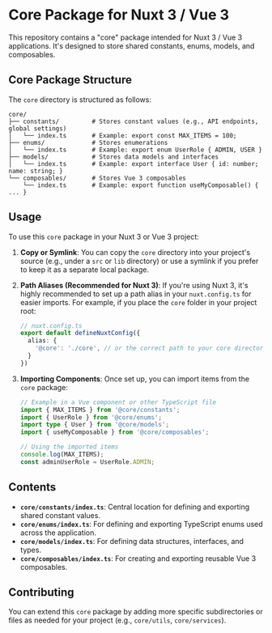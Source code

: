 # Core Package for Nuxt 3 / Vue 3

This repository contains a "core" package intended for Nuxt 3 / Vue 3 applications. It's designed to store shared constants, enums, models, and composables.

## Core Package Structure

The `core` directory is structured as follows:

```
core/
├── constants/         # Stores constant values (e.g., API endpoints, global settings)
│   └── index.ts       # Example: export const MAX_ITEMS = 100;
├── enums/             # Stores enumerations
│   └── index.ts       # Example: export enum UserRole { ADMIN, USER }
├── models/            # Stores data models and interfaces
│   └── index.ts       # Example: export interface User { id: number; name: string; }
└── composables/       # Stores Vue 3 composables
    └── index.ts       # Example: export function useMyComposable() { ... }
```

## Usage

To use this `core` package in your Nuxt 3 or Vue 3 project:

1.  **Copy or Symlink**: You can copy the `core` directory into your project's source (e.g., under a `src` or `lib` directory) or use a symlink if you prefer to keep it as a separate local package.

2.  **Path Aliases (Recommended for Nuxt 3)**: If you're using Nuxt 3, it's highly recommended to set up a path alias in your `nuxt.config.ts` for easier imports. For example, if you place the `core` folder in your project root:

    ```typescript
    // nuxt.config.ts
    export default defineNuxtConfig({
      alias: {
        '@core': './core', // or the correct path to your core directory
      }
    })
    ```

3.  **Importing Components**: Once set up, you can import items from the `core` package:

    ```typescript
    // Example in a Vue component or other TypeScript file
    import { MAX_ITEMS } from '@core/constants';
    import { UserRole } from '@core/enums';
    import type { User } from '@core/models';
    import { useMyComposable } from '@core/composables';

    // Using the imported items
    console.log(MAX_ITEMS);
    const adminUserRole = UserRole.ADMIN;
    ```

## Contents

*   **`core/constants/index.ts`**: Central location for defining and exporting shared constant values.
*   **`core/enums/index.ts`**: For defining and exporting TypeScript enums used across the application.
*   **`core/models/index.ts`**: For defining data structures, interfaces, and types.
*   **`core/composables/index.ts`**: For creating and exporting reusable Vue 3 composables.

## Contributing

You can extend this `core` package by adding more specific subdirectories or files as needed for your project (e.g., `core/utils`, `core/services`).
